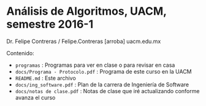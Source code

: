 # Análisis de Algoritmos, UACM, semestre 2016-1

Dr. Felipe Contreras / Felipe.Contreras [arroba] uacm.edu.mx

Contenido:

* `programas` : Programas para ver en clase o para revisar en casa
* `docs/Programa - Protocolo.pdf` : Programa de este curso en la UACM
* `README.md` : Este archivo
* `docs/ing_software.pdf` : Plan de la carrera de Ingeniería de Software
* `docs/notas de clase.pdf` : Notas de clase que iré actualizando conforme avanza el curso
